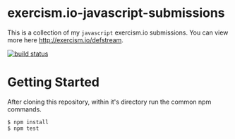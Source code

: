 # exercism.io-javascript-submissions

This is a collection of my `javascript` exercism.io submissions. You can view more here http://exercism.io/defstream.

<a href="https://travis-ci.org/defstream/exercism.io-javascript-submissions"><img src="https://img.shields.io/travis/defstream/exercism.io-javascript-submissions.svg"
     alt="build status"></a>

# Getting Started
After cloning this repository, within it's directory run the common npm commands.

```shell
$ npm install
$ npm test
```
